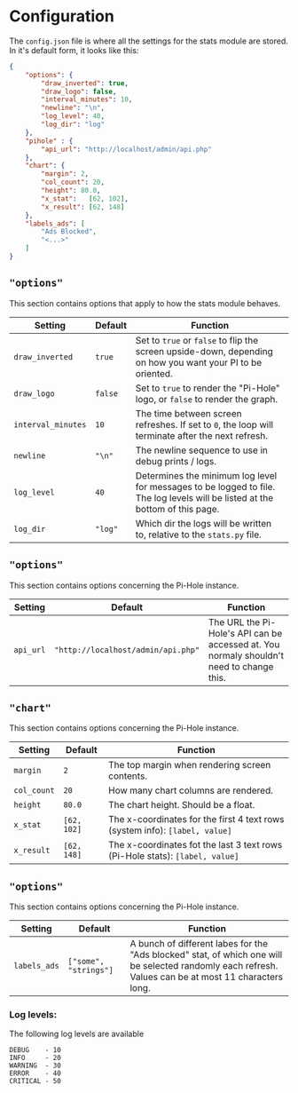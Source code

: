 # Configuration

The `config.json` file is where all the settings for the stats module are stored.
In it's default form, it looks like this:

```json
{
    "options": {
        "draw_inverted": true,
        "draw_logo": false,
        "interval_minutes": 10,
        "newline": "\n",
        "log_level": 40,
        "log_dir": "log"
    },
    "pihole" : {
        "api_url": "http://localhost/admin/api.php"
    },
    "chart": {
        "margin": 2,
        "col_count": 20,
        "height": 80.0,
        "x_stat":   [62, 102],
        "x_result": [62, 148]
    },
    "labels_ads": [
        "Ads Blocked",
        "<...>"
    ]
}
```

## `"options"`
This section contains options that apply to how the stats module behaves.

|       Setting       | Default | Function |
|---------------------|---------|----------|
| `draw_inverted`     | `true`  | Set to `true` or `false` to flip the screen upside-down, depending on how you want your PI to be oriented. |
| `draw_logo`         | `false` | Set to `true` to render the "Pi-Hole" logo, or `false` to render the graph. |
| `interval_minutes`  | `10`    | The time between screen refreshes. If set to `0`, the loop will terminate after the next refresh. |
| `newline`           | `"\n"`  | The newline sequence to use in debug prints / logs. |
| `log_level`         | `40`    | Determines the minimum log level for messages to be logged to file. The log levels will be listed at the bottom of this page. |
| `log_dir`           | `"log"` | Which dir the logs will be written to, relative to the `stats.py` file. |

## `"options"`
This section contains options concerning the Pi-Hole instance.

|  Setting  |               Default               | Function |
|-----------|-------------------------------------|----------|
| `api_url` | `"http://localhost/admin/api.php"`  | The URL the Pi-Hole's API can be accessed at. You normaly shouldn't need to change this. |

## `"chart"`
This section contains options concerning the Pi-Hole instance.

|   Setting   |   Default   | Function |
|-------------|-------------|----------|
| `margin`    | `2`         | The top margin when rendering screen contents. |
| `col_count` | `20`        | How many chart columns are rendered. |
| `height`    | `80.0`      | The chart height. Should be a float. |
| `x_stat`    | `[62, 102]` | The x-coordinates for the first 4 text rows (system info): `[label, value]` |
| `x_result`  | `[62, 148]` | The x-coordinates fot the last 3 text rows (Pi-Hole stats): `[label, value]` |

## `"options"`
This section contains options concerning the Pi-Hole instance.

|    Setting    |        Default        | Function |
|---------------|-----------------------|----------|
| `labels_ads`  | `["some", "strings"]` | A bunch of different labes for the "Ads blocked" stat, of which one will be selected randomly each refresh. Values can be at most 11 characters long. |

### Log levels:
The following log levels are available
```
DEBUG    - 10
INFO     - 20
WARNING  - 30
ERROR    - 40
CRITICAL - 50
```
